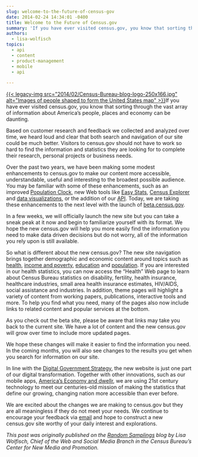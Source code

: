 ```yaml
---
slug: welcome-to-the-future-of-census-gov
date: 2014-02-24 14:34:01 -0400
title: Welcome to the Future of Census.gov
summary: 'If you have ever visited census.gov, you know that sorting through the vast array of information about America’s people, places and economy can be daunting. Based on customer research and feedback we collected and analyzed over time, we heard loud and clear'
authors:
  - lisa-wolfisch
topics:
  - api
  - content
  - product-management
  - mobile
  - api
  
---
```


[{{< legacy-img src="2014/02/Census-Bureau-blog-logo-250x166.jpg" alt="Images of people shaped to form the United States map" >}}](https://s3.amazonaws.com/digitalgov/_legacy-img/2014/02/Census-Bureau-blog-logo.jpg)If you have ever visited census.gov, you know that sorting through the vast array of information about America’s people, places and economy can be daunting.

Based on customer research and feedback we collected and analyzed over time, we heard loud and clear that both search and navigation of our site could be much better. Visitors to census.gov should not have to work so hard to find the information and statistics they are looking for to complete their research, personal projects or business needs.

Over the past two years, we have been making some modest enhancements to census.gov to make our content more accessible, understandable, useful and interesting to the broadest possible audience. You may be familiar with some of these enhancements, such as an improved [Population Clock](http://www.census.gov/popclock/), new Web tools like [Easy Stats](http://www.census.gov/easystats/), [Census Explorer](http://www.census.gov/censusexplorer/censusexplorer.html) and [data visualizations](http://www.census.gov/dataviz/), or the addition of our [API](http://www.census.gov/developers/). Today, we are taking these enhancements to the next level with the launch of [beta.census.gov](http://beta.census.gov/en.html).

In a few weeks, we will officially launch the new site but you can take a sneak peak at it now and begin to familiarize yourself with its format. We hope the new census.gov will help you more easily find the information you need to make data driven decisions but do not worry, all of the information you rely upon is still available.

So what is different about the new census.gov? The new site navigation brings together demographic and economic content around topics such as [health](http://www.census.gov/topics/health.html), [income and poverty](http://www.census.gov/topics/income.html), [education](http://www.census.gov/topics/education.html) and [population](http://www.census.gov/topics/population.html). If you are interested in our health statistics, you can now access the “Health” Web page to learn about Census Bureau statistics on disability, fertility, health insurance, healthcare industries, small area health insurance estimates, HIV/AIDS, social assistance and industries. In addition, theme pages will highlight a variety of content from working papers, publications, interactive tools and more. To help you find what you need, many of the pages also now include links to related content and popular services at the bottom.

As you check out the beta site, please be aware that links may take you back to the current site. We have a lot of content and the new census.gov will grow over time to include more updated pages.

We hope these changes will make it easier to find the information you need. In the coming months, you will also see changes to the results you get when you search for information on our site.

In line with the [Digital Government Strategy](http://www.whitehouse.gov/sites/default/files/omb/egov/digital-government/digital-government.html), the new website is just one part of our digital transformation. Together with other innovations, such as our mobile apps, [America’s Economy and dwellr](http://www.census.gov/mobile/), we are using 21st century technology to meet our centuries-old mission of making the statistics that define our growing, changing nation more accessible than ever before.

We are excited about the changes we are making to census.gov but they are all meaningless if they do not meet your needs. We continue to encourage your feedback via [email](mailto:cnmp.web.comments.list@census.gov) and hope to construct a new census.gov site worthy of your daily interest and explorations.

_This post was originally published on the [Random Samplings](http://blogs.census.gov/) blog by Lisa Wolfisch, Chief of the Web and Social Media Branch in the Census Bureau&#8217;s Center for New Media and Promotion._